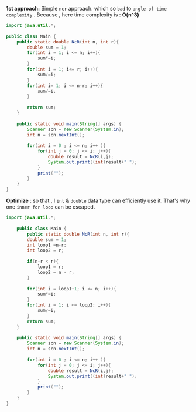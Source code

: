 
**1st approach:** Simple `ncr` approach. which so `bad` to `angle of time complexity` . Because , here time complexity is : **O(n^3)**
```java
import java.util.*;  
  
public class Main { 
	public static double NcR(int n, int r){  
		double sum = 1;  
		for(int i = 1; i <= n; i++){  
			sum*=i;  
		}  
		for(int i = 1; i<= r; i++){  
			sum/=i;  
		}  
		for(int i= 1; i <= n-r; i++){  
			sum/=i;  
		}  
		
		return sum;  
	}  
	  
	public static void main(String[] args) {  
	    Scanner scn = new Scanner(System.in);  
	    int n = scn.nextInt();  
	    	  
	    for(int i = 0 ; i <= n; i++ ){  
	        for(int j = 0; j <= i; j++){  
	            double result = NcR(i,j);  
	            System.out.print((int)result+" ");  
	        }  
	        print("");  
	    }  
	}
}
```

**Optimize** : so that , I `int` & `double` data type can efficiently use it. That's why one `inner for loop` can be escaped.
```java
import java.util.*;  
  
	public class Main { 
		public static double NcR(int n, int r){  
	    double sum = 1;  
	    int loop1 =n-r;  
	    int loop2 = r;  
	      
	    if(n-r < r){  
	        loop1 = r;  
	        loop2 = n - r;  
	    }  
	    
	    for(int i = loop1+1; i <= n; i++){  
	        sum*=i;  
	    }  
	    for(int i = 1; i <= loop2; i++){  
	        sum/=i;  
	    }  
	    return sum;  
	}  
	  
	public static void main(String[] args) {  
	    Scanner scn = new Scanner(System.in);  
	    int n = scn.nextInt();  
	      
	    for(int i = 0 ; i <= n; i++ ){  
	        for(int j = 0; j <= i; j++){  
	            double result = NcR(i,j);  
	            System.out.print((int)result+" ");  
	        }  
	        print("");  
	    }  
	}
}
```

